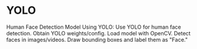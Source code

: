 # YOLO
 Human Face Detection Model Using YOLO: Use YOLO for human face detection. Obtain YOLO weights/config. Load model with OpenCV. Detect faces in images/videos. Draw bounding boxes and label them as "Face."
